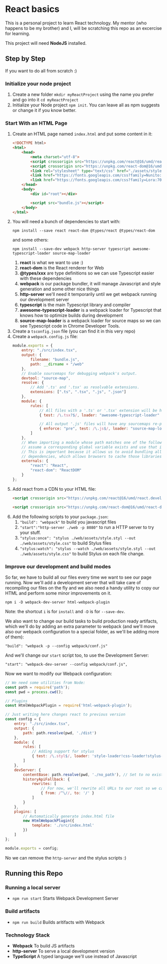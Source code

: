 React basics
============

This is a personal project to learn React technology.
My mentor (who happens to be my brother) and I, will be scratching this repo as an excercise for learning.

This project will need **NodeJS** installed.

Step by Step
------------

If you want to do all from scratch :)

### Initialize your node project

1. Create a new folder `mkdir myReactProject` using the name you prefer and go into it `cd myReactProject`
1. Initialize your Node project `npm init`. You can leave all as npm suggests or change it if you know better.

### Start With an HTML Page

1. Create an HTML page named `index.html` and put some content in it:
    ```html
    <!DOCTYPE html>
    <html>
        <head>
            <meta charset="utf-8">
            <script crossorigin src="https://unpkg.com/react@16/umd/react.development.js"></script>
            <script crossorigin src="https://unpkg.com/react-dom@16/umd/react-dom.development.js"></script>
            <link rel="stylesheet" type="text/css" href="./assets/style.css" type="text/css"/>
            <link href="https://fonts.googleapis.com/css?family=Nunito:800" rel="stylesheet">
            <link href="https://fonts.googleapis.com/css?family=Lora:700" rel="stylesheet">
        </head>
        <body>
            <div id="root"></div>
    
            <script src="bundle.js"></script>
        </body>
    </html>
    ```
1. You will need a bunch of dependencies to start with:
    ```
    npm install --save react react-dom @types/react @types/react-dom
    ```
    and some others:
    ```
    npm install --save-dev webpack http-server typescript awesome-typescript-loader source-map-loader
    ```
    1. **react** is what we want to use :)
    1. **react-dom** is the React renderer for Web
    1. **@types/xxx** are type definitions so we can use Typescript easier with these dependencies
    1. **webpack** is our package bundler, it will manage Javascript and style generation and some other nice things
    1. **http-server** we'll need it temporarily until we get webpack running our development server
    1. **typescript** is the main Typescript library and compiler
    1. **awesome-typescript-loader** is a webpack loader for Typescript that knows how to optimize builds during development
    1. **source-map-loader** is a webpack loader for source maps so we can see Typescript code in Chrome Developer Tools.
1. Create a `tsconfig.json` file (you can find it in this very repo)
1. Create a `webpack.config.js` file:
    ```javascript
    module.exports = {
        entry: "./src/index.tsx",
        output: {
            filename: "bundle.js",
            path: __dirname + "/web"
        },
        // Enable sourcemaps for debugging webpack's output.
        devtool: "source-map",
        resolve: {
            // Add '.ts' and '.tsx' as resolvable extensions.
            extensions: [".ts", ".tsx", ".js", ".json"]
        },
        module: {
            rules: [
                // All files with a '.ts' or '.tsx' extension will be handled by 'awesome-typescript-loader'.
                { test: /\.tsx?$/, loader: "awesome-typescript-loader" },
    
                // All output '.js' files will have any sourcemaps re-processed by 'source-map-loader'.
                { enforce: "pre", test: /\.js$/, loader: "source-map-loader" }
            ]
        },
        // When importing a module whose path matches one of the following, just
        // assume a corresponding global variable exists and use that instead.
        // This is important because it allows us to avoid bundling all of our
        // dependencies, which allows browsers to cache those libraries between builds.
        externals: {
            "react": "React",
            "react-dom": "ReactDOM"
        }
    };
    ```
1. Add react from a CDN to your HTML file:
    ```html
    <script crossorigin src="https://unpkg.com/react@16/umd/react.development.js"></script>
    ```
    ```html
    <script crossorigin src="https://unpkg.com/react-dom@16/umd/react-dom.development.js"></script>
    ```
1. Add the following scripts to your `package.json`:
    1. `"build": "webpack"` to build you javascript files
    1. `"start":"http-server ./web -p 8080"` to run a HTTP server to try your stuff.
    1. `"stylus:once": "stylus ./web/assets/style.styl --out ./web/assets/style.css"` to build Stylus files
    1. `"stylus:watch": "stylus --watch ./web/assets/style.styl --out ./web/assets/style.css"` to build Stylus on each file change. 

### Improve our development and build modes

So far, we have to build all our files every time we want to see our page running.
Now we'll add a development server that will take care of recompiling our files on the fly and we also need a handy utility to copy our HTML and perform some minor improvements on it.

```
npm i -D webpack-dev-server html-webpack-plugin
```

Note: the shortcut `i` is for `install` and `-D` is for `--save-dev`.

We also want to change our build tasks to build production ready artifacts, which we'll do by adding an extra parameter to webpack (and we'll move also our webpack configuration to a special folder, as we'll be adding more of them):

```
"build": "webpack -p --config webpack/conf.js"
```

And we'll change our `start` script too, to use the Development Server:

```
"start": "webpack-dev-server --config webpack/conf.js",
```

Now we want to modify our Webpack configuration:

```javascript
// We need some utilities from Node:
const path = require('path');
const pwd = process.cwd();

// Plugins
const HtmlWebpackPlugin = require('html-webpack-plugin');

// Just writing here changes react to previous version
const config = {
    entry: "./src/index.tsx",
    output: {
        path: path.resolve(pwd, './dist')
    },
    module: {
        rules: [
            // Adding support for stylus
            { test: /\.styl$/, loader: 'style-loader!css-loader!stylus-loader'}
        ]
    },
    devServer: {
        contentBase: path.resolve(pwd, './no_path'), // Set to no existing path in the project.
        historyApiFallback: {
            rewrites: [
                // For now, we'll rewrite all URLs to our root so we can use HTML5 history API
                { from: /^\//, to: '/' }
            ]
        }
    },
    plugins: [
        // Automatically generate index.html file
        new HtmlWebpackPlugin({
            template: './src/index.html'
        })
    ]
};

module.exports = config;
```

No we can remove the `http-server` and the stylus scripts :)



Running this Repo
-----------------

### Running a local server

* `npm run start` Starts Webpack Development Server

### Build artifacts

* `npm run build` Builds aritifacts with Webpack

### Technology Stack

* **Webpack** To build JS artifacts
* **http-server** To serve a local development version
* **TypeScript** A typed language we'll use instead of Javascript
